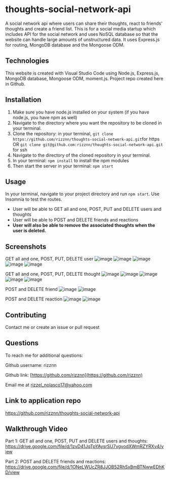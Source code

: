 # thoughts-social-network-api
A social network api where users can share their thoughts, react to friends' thoughts and create a friend list. This is for a social media startup which includes API for the social network and uses NoSQL database so that the website can handle large amounts of unstructured data. It uses Express.js for routing, MongoDB database and the Mongoose ODM.

## Technologies
This website is created with Visual Studio Code using Node.js, Express.js, MongoDB database, Mongoose ODM, moment.js. Project repo created here in Github.

## Installation
1. Make sure you have node.js installed on your system (if you have node.js, you have npm as well)
2. Navigate to the directory where you want the repository to be cloned in your terminal.
3. Clone the repository: in your terminal, `git clone https://github.com/rizznn/thoughts-social-network-api.git`for https OR `git clone git@github.com:rizznn/thoughts-social-network-api.git` for ssh
4. Navigate to the directory of the cloned repository in your terminal.
5. In your terminal: `npm install` to install the npm modules
6. Then start the server in your terminal: `npm start`

## Usage
In your terminal, navigate to your project directory and run `npm start`. Use Insomnia to test the routes.
* User will be able to GET all and one, POST, PUT and DELETE users and thoughts
* User will be able to POST and DELETE friends and reactions
* **User will also be able to remove the associated thoughts when the user is deleted.**


## Screenshots
GET all and one, POST, PUT, DELETE user
![image](https://user-images.githubusercontent.com/80712058/133751182-35c01b72-a6be-4d20-82ff-6ceba9663a34.png)
![image](https://user-images.githubusercontent.com/80712058/133751339-dc132c66-9f48-409f-9c07-9f5eb320e3e8.png)
![image](https://user-images.githubusercontent.com/80712058/133751394-0d00563d-0bdc-4776-94c4-2505a2c850e0.png)
![image](https://user-images.githubusercontent.com/80712058/133751459-cbbce2b6-c85b-42ec-a496-047484b851e4.png)
![image](https://user-images.githubusercontent.com/80712058/133751521-f48a7b5a-4e3e-422c-9ca6-298600d306c5.png)

GET all and one, POST, PUT, DELETE thought
![image](https://user-images.githubusercontent.com/80712058/133751736-cda7c82f-e302-4dce-8bbb-c2287a428b2b.png)
![image](https://user-images.githubusercontent.com/80712058/133751810-781a797d-375b-4332-8459-d9c7e3d31c72.png)
![image](https://user-images.githubusercontent.com/80712058/133751889-f57a6c08-fd25-4ef9-bc6a-a9a2ff50e7f4.png)
![image](https://user-images.githubusercontent.com/80712058/133752028-f97fc0b4-d1e0-439f-a9f9-08fcd7a2a4a7.png)
![image](https://user-images.githubusercontent.com/80712058/133752263-e0cfd5d9-0d88-4e83-807e-892ef6254351.png)


POST and DELETE friend
![image](https://user-images.githubusercontent.com/80712058/133752444-7ef5b44f-2c8e-47b9-a25a-dc99f7e785ac.png)
![image](https://user-images.githubusercontent.com/80712058/133752486-b8f58779-b334-4512-a842-28c2dc2c12b6.png)


POST and DELETE reaction
![image](https://user-images.githubusercontent.com/80712058/133752553-6b8f67e3-c692-4c35-be08-2526da70222a.png)
![image](https://user-images.githubusercontent.com/80712058/133752610-b0ec734c-a205-438f-b656-d8a20daf0769.png)

## Contributing
Contact me or create an issue or pull request

## Questions
  To reach me for additional questions:

  Github username: rizznn 

  Github link: [https://github.com/rizznn](https://github.com/rizznn) 

  Email me at [rizzel_nolasco17@yahoo.com](mailto:rizzel_nolasco17@yahoo.com)

## Link to application repo
https://github.com/rizznn/thoughts-social-network-api

## Walkthrough Video

Part 1: GET all and one, POST, PUT and DELETE users and thoughts: https://drive.google.com/file/d/1zvD41JqTpYAysrSU7vgvodXWmRZYRXv4/view


Part 2: POST and DELETE friends and reactions: https://drive.google.com/file/d/1ONeLWUcZR8JJOB52RhSxBmBTNwwEDhKD/view
